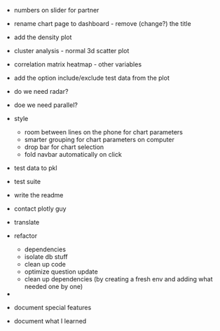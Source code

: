 - numbers on slider for partner
- rename chart page to dashboard - remove (change?) the title
- add the density plot
- cluster analysis - normal 3d scatter plot
- correlation matrix heatmap - other variables
- add the option include/exclude test data from the plot
- do we need radar?
- doe we need parallel?
- style
  - room between lines on the phone for chart parameters
  - smarter grouping for chart parameters on computer
  - drop bar for chart selection
  - fold navbar automatically on click
- test data to pkl
- test suite
- write the readme

- contact plotly guy

- translate

- refactor
    - dependencies
    - isolate db stuff
    - clean up code
    - optimize question update
    - clean up dependencies (by creating a fresh env and adding what needed one by one)
- 
- document special features
- document what I learned
